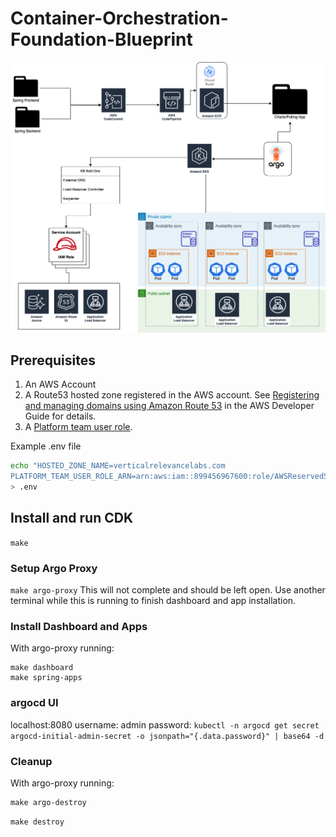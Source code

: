# Container-Orchestration-Foundation-Blueprint
![image](https://github.com/VerticalRelevance/Container-Orchestration-Foundation-Blueprint/blob/main/Container_Orchestration.drawio.png)


## Prerequisites
1. An AWS Account
1. A Route53 hosted zone registered in the AWS account. See [Registering and managing domains using Amazon Route 53](https://docs.aws.amazon.com/Route53/latest/DeveloperGuide/registrar.html) in the AWS Developer Guide for details.
1. A [Platform team user role](https://aws-quickstart.github.io/cdk-eks-blueprints/teams/teams/#platformteam).


Example .env file

```bash
echo "HOSTED_ZONE_NAME=verticalrelevancelabs.com
PLATFORM_TEAM_USER_ROLE_ARN=arn:aws:iam::899456967600:role/AWSReservedSSO_AWSAdministratorAccess_30f517a3940f0385" \
> .env
```

## Install and run CDK
`make`

### Setup Argo Proxy
`make argo-proxy`
This will not complete and should be left open. Use another terminal while this is running to finish dashboard and app installation.

### Install Dashboard and Apps
With argo-proxy running:
```
make dashboard
make spring-apps
```

### argocd UI
localhost:8080
username: admin
password: `kubectl -n argocd get secret argocd-initial-admin-secret -o jsonpath="{.data.password}" | base64 -d`

### Cleanup 
With argo-proxy running:
```
make argo-destroy
```

`make destroy`
